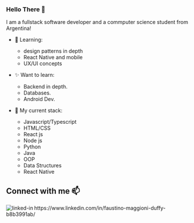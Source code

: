### Hello There 👋
I am a fullstack software developer and a commputer science student from Argentina! 

- 🌱 Learning: 
   * design patterns in depth
   * React Native and mobile
   * UX/UI concepts
  
- ✨ Want to learn:
  * Backend in depth.
  * Databases.
  * Android Dev.
   
- 🔭 My current stack:
  * Javascript/Typescript
  * HTML/CSS
  * React js
  * Node js
  * Python
  * Java
  * OOP
  * Data Structures
  * React Native
  


## Connect with me 📫
<img align="left" alt="linked-in" src="https://img.shields.io/badge/linkedin-%230077B5.svg?&style=for-the-badge&logo=linkedin&logoColor=white">
https://www.linkedin.com/in/faustino-maggioni-duffy-b8b3991ab/ </img>



<!--
**FaustMaggioni/FaustMaggioni** is a ✨ _special_ ✨ repository because its `README.md` (this file) appears on your GitHub profile.

Here are some ideas to get you started:

- 🔭 I’m currently working on ...
- 🌱 I’m currently learning ...
- 👯 I’m looking to collaborate on ...
- 🤔 I’m looking for help with ...
- 💬 Ask me about ...
- 📫 How to reach me: ...
- 😄 Pronouns: ...
- ⚡ Fun fact: ...
-->
